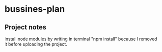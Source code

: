 # bussines-plan



## Project notes
install node modules by writing in terminal "npm install" because I removed it before uploading the project.
